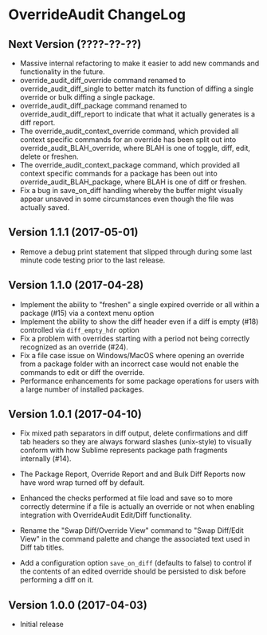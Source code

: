 OverrideAudit ChangeLog
=======================

Next Version (????-??-??)
-------------------------
  * Massive internal refactoring to make it easier to add new
    commands and functionality in the future.
  * override_audit_diff_override command renamed to
    override_audit_diff_single to better match its function of
    diffing a single override or bulk diffing a single package.
  * override_audit_diff_package command renamed to
    override_audit_diff_report to indicate that what it actually
    generates is a diff report.
  * The override_audit_context_override command, which provided
    all context specific commands for an override has been
    split out into override_audit_BLAH_override, where BLAH is
    one of toggle, diff, edit, delete or freshen.
  * The override_audit_context_package command, which provided
    all context specific commands for a package has been out
    into override_audit_BLAH_package, where BLAH is one of
    diff or freshen.
  * Fix a bug in save_on_diff handling whereby the buffer might
    visually appear unsaved in some circumstances even though
    the file was actually saved.


Version 1.1.1 (2017-05-01)
--------------------------
  * Remove a debug print statement that slipped through during some
    last minute code testing prior to the last release.


Version 1.1.0 (2017-04-28)
--------------------------

  * Implement the ability to "freshen" a single expired override or
    all within a package (#15) via a context menu option
  * Implement the ability to show the diff header even if a diff is
    empty (#18) controlled via `diff_empty_hdr` option
  * Fix a problem with overrides starting with a period not being
    correctly recognized as an override (#24).
  * Fix a file case issue on Windows/MacOS where opening an override
    from a package folder with an incorrect case would not enable
    the commands to edit or diff the override.
  * Performance enhancements for some package operations for users
    with a large number of installed packages.


Version 1.0.1 (2017-04-10)
--------------------------

  * Fix mixed path separators in diff output, delete confirmations and
    diff tab headers so they are always forward slashes (unix-style)
    to visually conform with how Sublime represents package path
    fragments internally (#14).

  * The Package Report, Override Report and and Bulk Diff Reports now
    have word wrap turned off by default.

  * Enhanced the checks performed at file load and save so to more
    correctly determine if a file is actually an override or not when
    enabling integration with OverrideAudit Edit/Diff functionality.

  * Rename the "Swap Diff/Override View" command to "Swap Diff/Edit
    View" in the command palette and change the associated text used
    in Diff tab titles.

  * Add a configuration option `save_on_diff` (defaults to false) to
    control if the contents of an edited override should be persisted
    to disk before performing a diff on it.


Version 1.0.0 (2017-04-03)
--------------------------

  * Initial release